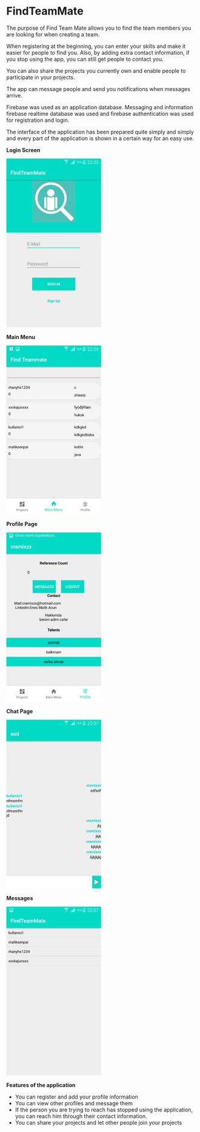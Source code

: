 # FindTeamMate

The purpose of Find Team Mate allows you to find the team members you are looking for when creating a team.

When registering at the beginning, you can enter your skills and make it easier for people to find you. Also, by adding extra contact information, if you stop using the app, you can still get people to contact you.

You can also share the projects you currently own and enable people to participate in your projects.

The app can message people and send you notifications when messages arrive.

Firebase was used as an application database. Messaging and information firebase realtime database was used and firebase authentication was used for registration and login.

The interface of the application has been prepared quite simply and simply and every part of the application is shown in a certain way for an easy use.

<b>Login Screen</b>

<img src="https://github.com/maliksenpai/FindTeamMate/blob/master/images/a1.jpeg" width="250">

<b>Main Menu</b>

<img src="https://github.com/maliksenpai/FindTeamMate/blob/master/images/a2.jpeg" width="250">

<b>Profile Page</b>

<img src="https://github.com/maliksenpai/FindTeamMate/blob/master/images/a3.jpeg" width="250">

<b>Chat Page</b>

<img src="https://github.com/maliksenpai/FindTeamMate/blob/master/images/a4.jpeg" width="250">

<b>Messages</b>

<img src="https://github.com/maliksenpai/FindTeamMate/blob/master/images/a5.jpeg" width="250">

<b>Features of the application</b>

<ul>
<li>You can register and add your profile information</li>
<li>You can view other profiles and message them</li>
<li>If the person you are trying to reach has stopped using the application, you can reach him through their contact information.</li>
<li>You can share your projects and let other people join your projects</li>
</ul>

